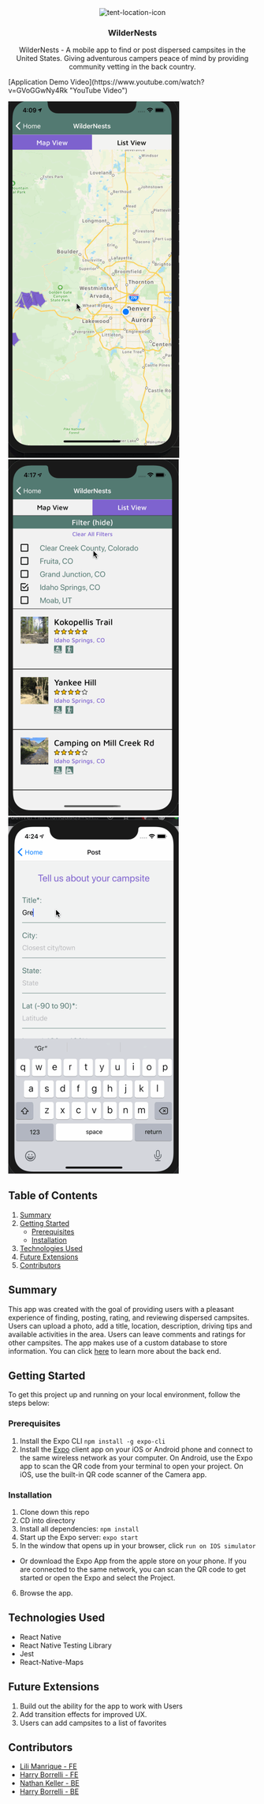 <p align="center">
  <a>
   <img align="center" src="https://i.ibb.co/j66cs42/tent-location-icon.png" alt="tent-location-icon">
  </a>

  <h3 align="center">WilderNests</h3>

  <p align="center">
  WilderNests - A mobile app to find or post dispersed campsites in the United States. Giving adventurous campers peace of mind by providing community vetting in the back country.
  </p>
</p>
[Application Demo Video](https://www.youtube.com/watch?v=GVoGGwNy4Rk "YouTube Video")

![map view](./assets/images/preview-map.gif)
![list view](./assets/images/preview-list.gif)
![post view](./assets/images/preview-post.gif)

## Table of Contents
1. [Summary](#summary)
2. [Getting Started](#getting-started)
    * [Prerequisites](#prerequisites)
    * [Installation](#installation)
3. [Technologies Used](#technologies-used)
4. [Future Extensions](#future-extensions)
5. [Contributors](#contributors)


## Summary
This app was created with the goal of providing users with a pleasant experience of finding, posting, rating, and reviewing dispersed campsites. Users can upload a photo, add a title, location, description, driving tips and available activities in the area. Users can leave comments and ratings for other campsites. The app makes use of a custom database to store information. You can click [here](https://github.com/Turing-Cross-Pol/DispersedCamping_BE) to learn more about the back end.

## Getting Started
To get this project up and running on your local environment, follow the steps below:

### Prerequisites
1. Install the Expo CLI `npm install -g expo-cli`
2. Install the [Expo](https://expo.io/) client app on your iOS or Android phone and connect to the same wireless network as your computer. On Android, use the Expo app to scan the QR code from your terminal to open your project. On iOS, use the built-in QR code scanner of the Camera app.

### Installation
1. Clone down this repo
2. CD into directory
3. Install all dependencies: `npm install`
4. Start up the Expo server: `expo start`
5. In the window that opens up in your browser, click `run on IOS simulator`
  - Or download the Expo App from the apple store on your phone. If you are connected to the same network, you can scan the QR code to get started or open the Expo and select the Project.
6. Browse the app.

## Technologies Used
- React Native
- React Native Testing Library
- Jest
- React-Native-Maps

## Future Extensions
1. Build out the ability for the app to work with Users
2. Add transition effects for improved UX.
3. Users can add campsites to a list of favorites

## Contributors
- [Lili Manrique - FE](https://github.com/lmanriq)
- [Harry Borrelli - FE](https://github.com/hborrelli1)
- [Nathan Keller - BE](https://github.com/nkeller1)
- [Harry Borrelli - BE](https://github.com/willkunz13)


